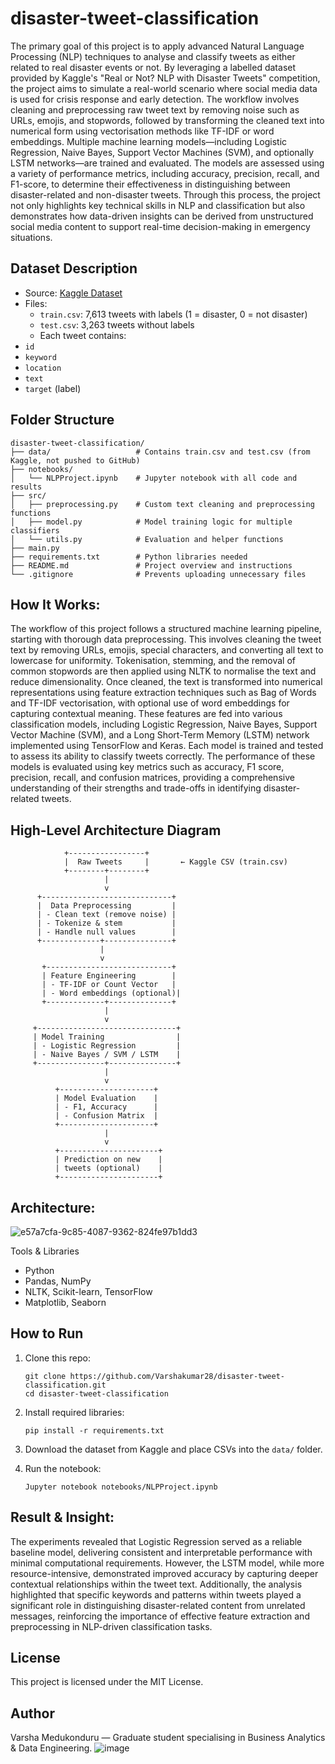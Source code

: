 # disaster-tweet-classification
The primary goal of this project is to apply advanced Natural Language Processing (NLP) techniques to analyse and classify tweets as either related to real disaster events or not. By leveraging a labelled dataset provided by Kaggle's "Real or Not? NLP with Disaster Tweets" competition, the project aims to simulate a real-world scenario where social media data is used for crisis response and early detection. The workflow involves cleaning and preprocessing raw tweet text by removing noise such as URLs, emojis, and stopwords, followed by transforming the cleaned text into numerical form using vectorisation methods like TF-IDF or word embeddings. Multiple machine learning models—including Logistic Regression, Naive Bayes, Support Vector Machines (SVM), and optionally LSTM networks—are trained and evaluated. The models are assessed using a variety of performance metrics, including accuracy, precision, recall, and F1-score, to determine their effectiveness in distinguishing between disaster-related and non-disaster tweets. Through this process, the project not only highlights key technical skills in NLP and classification but also demonstrates how data-driven insights can be derived from unstructured social media content to support real-time decision-making in emergency situations.

## Dataset Description

- Source: [Kaggle Dataset](https://www.kaggle.com/competitions/nlp-getting-started/data)
- Files:
  - `train.csv`: 7,613 tweets with labels (1 = disaster, 0 = not disaster)
  - `test.csv`: 3,263 tweets without labels
  - Each tweet contains:
- `id`
- `keyword`
- `location`
- `text`
- `target` (label)

## Folder Structure

```
disaster-tweet-classification/
├── data/                   # Contains train.csv and test.csv (from Kaggle, not pushed to GitHub)
├── notebooks/
│   └── NLPProject.ipynb    # Jupyter notebook with all code and results
├── src/
│   ├── preprocessing.py    # Custom text cleaning and preprocessing functions
│   ├── model.py            # Model training logic for multiple classifiers
│   └── utils.py            # Evaluation and helper functions
├── main.py   
├── requirements.txt        # Python libraries needed
├── README.md               # Project overview and instructions
└── .gitignore              # Prevents uploading unnecessary files
```

  
## How It Works:
The workflow of this project follows a structured machine learning pipeline, starting with thorough data preprocessing. This involves cleaning the tweet text by removing URLs, emojis, special characters, and converting all text to lowercase for uniformity. Tokenisation, stemming, and the removal of common stopwords are then applied using NLTK to normalise the text and reduce dimensionality. Once cleaned, the text is transformed into numerical representations using feature extraction techniques such as Bag of Words and TF-IDF vectorisation, with optional use of word embeddings for capturing contextual meaning. These features are fed into various classification models, including Logistic Regression, Naive Bayes, Support Vector Machine (SVM), and a Long Short-Term Memory (LSTM) network implemented using TensorFlow and Keras. Each model is trained and tested to assess its ability to classify tweets correctly. The performance of these models is evaluated using key metrics such as accuracy, F1 score, precision, recall, and confusion matrices, providing a comprehensive understanding of their strengths and trade-offs in identifying disaster-related tweets.

## High-Level Architecture Diagram
                +-----------------+
                |  Raw Tweets     |       ← Kaggle CSV (train.csv)
                +--------+--------+
                         |
                         v
          +-----------------------------+
          |  Data Preprocessing         |
          | - Clean text (remove noise) |
          | - Tokenize & stem           |
          | - Handle null values        |
          +-------------+---------------+
                        |
                        v
           +----------------------------+
           | Feature Engineering        |
           | - TF-IDF or Count Vector   |
           | - Word embeddings (optional)|
           +-------------+--------------+
                         |
                         v
         +-------------------------------+
         | Model Training                |
         | - Logistic Regression         |
         | - Naive Bayes / SVM / LSTM    |
         +---------------+---------------+
                         |
                         v
              +---------------------+
              | Model Evaluation    |
              | - F1, Accuracy      |
              | - Confusion Matrix  |
              +---------------------+
                         |
                         v
              +----------------------+
              | Prediction on new    |
              | tweets (optional)    |
              +----------------------+

## Architecture: 

![e57a7cfa-9c85-4087-9362-824fe97b1dd3](https://github.com/user-attachments/assets/e34e4522-0aac-46c9-a21a-b642b891e6d6)


Tools & Libraries
- Python
- Pandas, NumPy
- NLTK, Scikit-learn, TensorFlow
- Matplotlib, Seaborn

## How to Run

1. Clone this repo:
    ```
    git clone https://github.com/Varshakumar28/disaster-tweet-classification.git
    cd disaster-tweet-classification
    ```

2. Install required libraries:
    ```
    pip install -r requirements.txt
    ```

3. Download the dataset from Kaggle and place CSVs into the `data/` folder.

4. Run the notebook:
    ```
    Jupyter notebook notebooks/NLPProject.ipynb

## Result & Insight: 
The experiments revealed that Logistic Regression served as a reliable baseline model, delivering consistent and interpretable performance with minimal computational requirements. However, the LSTM model, while more resource-intensive, demonstrated improved accuracy by capturing deeper contextual relationships within the tweet text. Additionally, the analysis highlighted that specific keywords and patterns within tweets played a significant role in distinguishing disaster-related content from unrelated messages, reinforcing the importance of effective feature extraction and preprocessing in NLP-driven classification tasks.

## License
This project is licensed under the MIT License.

## Author
Varsha Medukonduru — Graduate student specialising in Business Analytics & Data Engineering.
![image](https://github.com/user-attachments/assets/0ec62d83-7cad-426f-a1b8-21ba8724f608)
